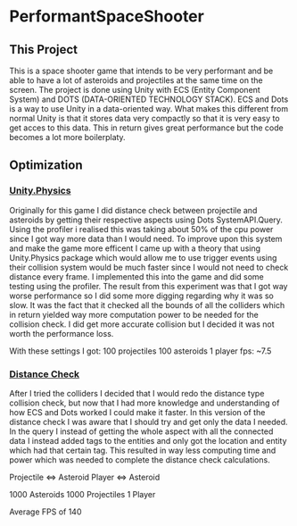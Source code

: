 # PerformantSpaceShooter
## This Project

This is a space shooter game that intends to be very performant and be able to have a lot of asteroids and projectiles at the same time on the screen. The project is done using Unity with ECS (Entity Component System) and DOTS (DATA-ORIENTED TECHNOLOGY STACK). ECS and Dots is a way to use Unity in a data-oriented way. What makes this different from normal Unity is that it stores data very compactly so that it is very easy to get acces to this data. This in return gives great performance but the code becomes a lot more boilerplaty.

## Optimization

### [Unity.Physics]([https://link-url-here.org](https://github.com/ChristianBackstrom/PerformantSpaceShooter/releases/tag/v0.5.1))
Originally for this game I did distance check between projectile and asteroids by getting their respective aspects using Dots SystemAPI.Query. Using the profiler i realised this was taking about 50% of the cpu power since I got way more data than I would need. To improve upon this system and make the game more efficent I came up with a theory that using Unity.Physics package which would allow me to use trigger events using their collision system would be much faster since I would not need to check distance every frame. I implemented this into the game and did some testing using the profiler. The result from this experiment was that I got way worse performance so I did some more digging regarding why it was so slow. It was the fact that it checked all the bounds of all the colliders which in return yielded way more computation power to be needed for the collision check. I did get more accurate collision but I decided it was not worth the performance loss.

With these settings I got:
100 projectiles
100 asteroids
1 player
fps: ~7.5

### [Distance Check]([https://link-url-here.org](https://github.com/ChristianBackstrom/PerformantSpaceShooter/releases/tag/v0.5.2))
After I tried the colliders I decided that I would redo the distance type collision check, but now that I had more knowledge and understanding of how ECS and Dots worked I could make it faster. In this version of the distance check I was aware that I should try and get only the data I needed. In the query I instead of getting the whole aspect with all the connected data I instead added tags to the entities and only got the location and entity which had that certain tag. This resulted in way less computing time and power which was needed to complete the distance check calculations.

Projectile <=> Asteroid
Player <=> Asteroid

1000 Asteroids
1000 Projectiles
1 Player

Average FPS of 140
